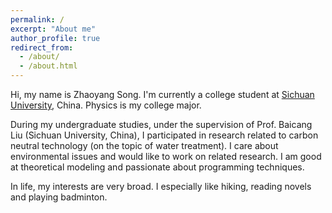 ```yaml
---
permalink: /
excerpt: "About me"
author_profile: true
redirect_from: 
  - /about/
  - /about.html
---
```


Hi, my name is Zhaoyang Song. I'm currently a college student at [Sichuan University](https://www.scu.edu.cn/), China. Physics is my college major.

During my undergraduate studies, under the supervision of Prof. Baicang Liu (Sichuan University, China), I participated in research related to carbon neutral technology (on the topic of water treatment). I care about environmental issues and would like to work on related research. I am good at theoretical modeling and passionate about programming techniques.

In life, my interests are very broad. I especially like hiking, reading novels and playing badminton.
